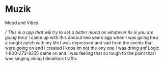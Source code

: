 # Muzik
Mood and Vibes

*/ This is a app that will try to set a better mood on whatever its is you are going thru*/
I came up with this aboout two years agp when I was going thru a rought patch with my life I was depressed and sad from the events that were going on and I created I knoe Im not the ony one I was drinig anf Logic 1-800-273-8255 came on and I was feeling that so tough to the point that I was singing along I deadlock traffic 


